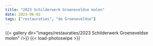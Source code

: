 ```yaml
---
title: "2023 Schilderwerk Groeneveldse molen"
date: 2023-06-01
tags: ["restauraties", "de Groeneveldse"]
---
```


{{< gallery dir="images/restauraties/2023 Schilderwerk Groeneveldse molen" />}}
{{< load-photoswipe >}}